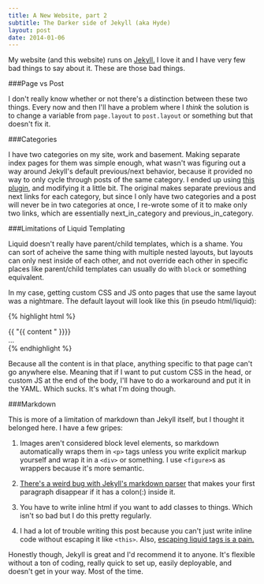 ```yaml
---
title: A New Website, part 2
subtitle: The Darker side of Jekyll (aka Hyde)
layout: post
date: 2014-01-06
---
```


My website (and this website) runs on [Jekyll.]() I love it and I have very few bad things to say about it. These are those bad things.

###Page vs Post

I don't really know whether or not there's a distinction between these two things. Every now and then I'll have a problem where I *think* the solution is to change a variable from `page.layout` to `post.layout` or something but that doesn't fix it.

###Categories

I have two categories on my site, work and basement. Making separate index pages for them was simple enough, what wasn't was figuring out a way around Jekyll's default previous/next behavior, because it provided no way to only cycle through posts of the same category. I ended up using [this plugin](), and modifying it a little bit. The original makes separate previous and next links for each category, but since I only have two categories and a post will never be in two categories at once, I re-wrote some of it to make only two links, which are essentially next\_in\_category and previous\_in\_category.

###Limitations of Liquid Templating

Liquid doesn't really have parent/child templates, which is a shame. You can sort of acheive the same thing with multiple nested layouts, but layouts can only nest inside of each other, and not override each other in specific places like parent/child templates can usually do with `block` or something equivalent. 

In my case, getting custom CSS and JS onto pages that use the same layout was a nightmare. The default layout will look like this (in pseudo html/liquid):

{% highlight html %}
<head></head>
<body>
    {{ "{{ content " }}}}
    <footer>...</footer>
</body>
{% endhighlight %}

Because all the content is in that place, anything specific to that page can't go anywhere else. Meaning that if I want to put custom CSS in the head, or custom JS at the end of the body, I'll have to do a workaround and put it in the YAML. Which sucks. It's what I'm doing though.

###Markdown

This is more of a limitation of markdown than Jekyll itself, but I thought it belonged here. I have a few gripes:

1. Images aren't considered block level elements, so markdown automatically wraps them in `<p>` tags unless you write explicit markup yourself and wrap it in a `<div>` or something. I use `<figure>`s as wrappers because it's more semantic.

2. [There's a weird bug with Jekyll's markdown parser](https://github.com/jekyll/jekyll/issues/1236) that makes your first paragraph disappear if it has a colon(:) inside it.

3. You have to write inline html if you want to add classes to things. Which isn't so bad but I do this pretty regularly.

4. I had a lot of trouble writing this post because you can't just write inline code without escaping it like `<this>`. Also, [escaping liquid tags is a pain.](http://stackoverflow.com/questions/3426182/how-to-escape-liquid-template-tags)

Honestly though, Jekyll is great and I'd recommend it to anyone. It's flexible without a ton of coding, really quick to set up, easily deployable, and doesn't get in your way. Most of the time.